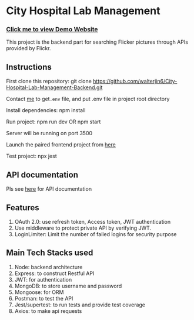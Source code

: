 # City Hospital Lab Management

### [Click me to view Demo Website](https://cityhospitallabmanagement.onrender.com/)

This project is the backend part for searching Flicker pictures through APIs provided by Flickr.

## Instructions

First clone this repository:  git clone https://github.com/walterjin6/City-Hospital-Lab-Management-Backend.git

Contact [me](mailto:jinwei6@gmail.com)  to get`.env` file, and put .env file in project root directory

Install dependencies: npm install

Run project: npm run dev OR npm start

Server will be running on port 3500

Launch the paired frontend project from [here](https://github.com/walterjin6/City-Hospital-Lab-Management-Frontend)  

Test project: npx jest

##  API documentation

Pls see [here](https://github.com/walterjin6/City-Hospital-Lab-Management-Backend/blob/main/API-Documentation.md) for API documentation

## Features

1.  OAuth 2.0: use refresh token, Access token, JWT authentication
2.  Use middleware to protect private API by verifying JWT.
3.  LoginLimiter: Limit the number of failed logins for security purpose

## Main Tech Stacks used

1. Node: backend architecture
2. Express: to construct Restful API
3. JWT: for authentication
4. MongoDB: to store username and password
5. Mongoose: for ORM
6. Postman: to test the API
7. Jest/supertest: to run tests and provide test coverage
8. Axios: to make api requests
